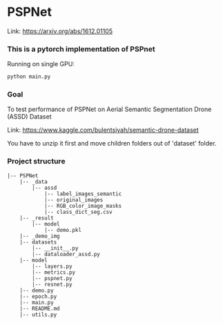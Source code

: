 # PSPNet


Link: https://arxiv.org/abs/1612.01105

### This is a pytorch implementation of PSPnet

Running on single GPU:
```bash
python main.py
```

### Goal
To test performance of PSPNet on Aerial Semantic Segmentation Drone (ASSD) Dataset

Link: https://www.kaggle.com/bulentsiyah/semantic-drone-dataset

You have to unzip it first and move children folders out of 'dataset' folder.

### Project structure

```
|-- PSPNet
    |-- _data
        |-- assd
            |-- label_images_semantic
            |-- original_images
            |-- RGB_color_image_masks
            |-- class_dict_seg.csv
    |-- _result
        |-- model
            |-- demo.pkl
    |-- _demo_img
    |-- datasets
        |-- __init__.py
        |-- dataloader_assd.py
    |-- model
        |-- layers.py
        |-- metrics.py
        |-- pspnet.py
        |-- resnet.py
    |-- demo.py
    |-- epoch.py
    |-- main.py
    |-- README.md
    |-- utils.py
    
```
